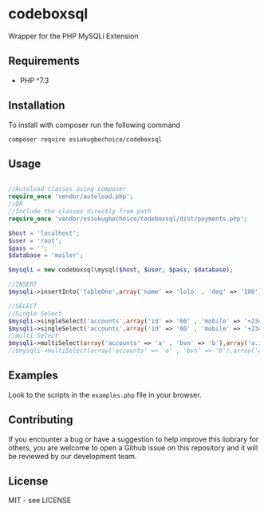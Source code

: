 # codeboxsql
Wrapper for the PHP MySQLi Extension


## Requirements
 * PHP ^7.3


## Installation
To install with composer run the following command

    composer require esiokugbechoice/codeboxsql


## Usage
```php

//Autoload classes using composer
require_once 'vendor/autoload.php';
//OR
//Include the classes directly from path
require_once 'vendor/esiokugbechoice/codeboxsql/dist/payments.php';

$host = 'localhost';
$user = 'root';
$pass = '';
$database = 'mailer';

$mysqli = new codeboxsql\mysql($host, $user, $pass, $database);

//INSERT
$mysqli->insertInto('tableOne',array('name' => 'lolo' , 'deg' => '100')); //return string

//SELECT
//Single Select
$mysqli->singleSelect('accounts',array('id' => '60' , 'mobile' => '+2348023775657'), 'fetch', array('ORDER BY' => 'rand()' , 'LIMIT' => '3')); //return array
$mysqli->singleSelect('accounts',array('id' => '60' , 'mobile' => '+2348023775657'), 'count', array('ORDER BY' => 'rand()' , 'LIMIT' => '3')); //return string
//multi Select
$mysqli->multiSelect(array('accounts' => 'a' , 'bvn' => 'b'),array('a.id' => '60' , 'b.usrID' => '60'), 'fetch', array('ORDER BY' => 'rand()' , 'LIMIT' => '3'));// return array
//$mysqli->multiSelect(array('accounts' => 'a' , 'bvn' => 'b'),array('a.id' => '60' , 'b.usrID' => '60'), 'count', array('ORDER BY' => 'rand()' , 'LIMIT' => '3')); //return string

```


## Examples
Look to the scripts in the `examples.php` file in your browser.


## Contributing
If you encounter a bug or have a suggestion to help improve this liobrary for others, you are welcome to open a Github issue on this repository and it will be reviewed by our development team.


## License
MIT - see LICENSE

